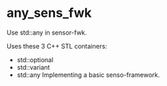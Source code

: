 # any_sens_fwk
Use std::any<T> in sensor-fwk.

Uses these 3 C++ STL containers:
* std::optional<T>
* std::variant<T>
* std::any<T>
Implementing a basic senso-framework.


